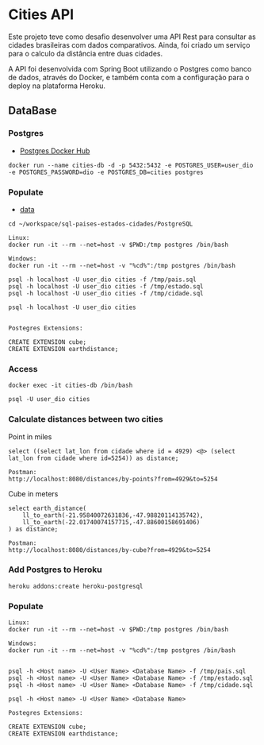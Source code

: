 # Cities API

Este projeto teve como desafio desenvolver uma API Rest para consultar as cidades brasileiras com dados comparativos. Ainda, foi criado um serviço para o calculo da distância entre duas cidades.

A API foi desenvolvida com Spring Boot utilizando o Postgres como banco de dados, através do Docker, e também conta com a configuração para o deploy na plataforma Heroku.





## DataBase

### Postgres

* [Postgres Docker Hub](https://hub.docker.com/_/postgres)

```shell script
docker run --name cities-db -d -p 5432:5432 -e POSTGRES_USER=user_dio -e POSTGRES_PASSWORD=dio -e POSTGRES_DB=cities postgres
```

### Populate

* [data](https://github.com/chinnonsantos/sql-paises-estados-cidades/tree/master/PostgreSQL)

```shell script
cd ~/workspace/sql-paises-estados-cidades/PostgreSQL

Linux:
docker run -it --rm --net=host -v $PWD:/tmp postgres /bin/bash

Windows:
docker run -it --rm --net=host -v "%cd%":/tmp postgres /bin/bash

psql -h localhost -U user_dio cities -f /tmp/pais.sql
psql -h localhost -U user_dio cities -f /tmp/estado.sql
psql -h localhost -U user_dio cities -f /tmp/cidade.sql

psql -h localhost -U user_dio cities


Postegres Extensions:

CREATE EXTENSION cube; 
CREATE EXTENSION earthdistance;
```



### Access

```shell script
docker exec -it cities-db /bin/bash

psql -U user_dio cities
```



### Calculate distances between two cities

Point in miles
```roomsql
select ((select lat_lon from cidade where id = 4929) <@> (select lat_lon from cidade where id=5254)) as distance;

Postman:
http://localhost:8080/distances/by-points?from=4929&to=5254
```

Cube in meters
```roomsql
select earth_distance(
    ll_to_earth(-21.95840072631836,-47.98820114135742), 
    ll_to_earth(-22.01740074157715,-47.88600158691406)
) as distance;

Postman:
http://localhost:8080/distances/by-cube?from=4929&to=5254
```



### Add Postgres to Heroku

```
heroku addons:create heroku-postgresql
```



### Populate

```
Linux:
docker run -it --rm --net=host -v $PWD:/tmp postgres /bin/bash

Windows:
docker run -it --rm --net=host -v "%cd%":/tmp postgres /bin/bash


psql -h <Host name> -U <User Name> <Database Name> -f /tmp/pais.sql
psql -h <Host name> -U <User Name> <Database Name> -f /tmp/estado.sql
psql -h <Host name> -U <User Name> <Database Name> -f /tmp/cidade.sql

psql -h <Host name> -U <User Name> <Database Name>

Postegres Extensions:

CREATE EXTENSION cube; 
CREATE EXTENSION earthdistance;
```

